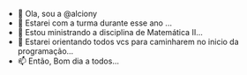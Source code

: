 - 👋 Ola, sou a @alciony
- 👀 Estarei com a turma durante esse ano ...
- 🌱 Estou ministrando a disciplina de Matemática II...
- 💞️ Estarei orientando todos vcs para caminharem no inicio da programação...
- 📫 Então, Bom dia a todos...

<!---
alciony/alciony is a ✨ special ✨ repository because its `README.md` (this file) appears on your GitHub profile.
You can click the Preview link to take a look at your changes.
--->
